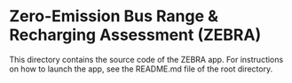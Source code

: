# Zero-Emission Bus Range & Recharging Assessment (ZEBRA)
This directory contains the source code of the ZEBRA app. For instructions on how to launch the app, see the README.md file of the root directory.